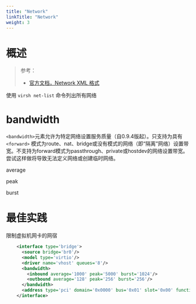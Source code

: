 ```yaml
---
title: "Network"
linkTitle: "Network"
weight: 3
---
```


# 概述

> 参考：
> 
> - [官方文档，Network XML 格式](https://libvirt.org/formatnetwork.html)

使用 `virsh net-list` 命令列出所有网络

# bandwidth

`<bandwidth>`元素允许为特定网络设置服务质量（自0.9.4版起）。只支持为具有 `<forward>` 模式为route、nat、bridge或没有模式的网络（即“隔离”网络）设置带宽。不支持为forward模式为passthrough、private或hostdev的网络设置带宽。尝试这样做将导致无法定义网络或创建临时网络。

average

peak

burst

# 最佳实践

限制虚拟机网卡的网宿

```xml
    <interface type='bridge'>
      <source bridge='br0'/>
      <model type='virtio'/>
      <driver name='vhost' queues='8'/>
      <bandwidth>
        <inbound average='1000' peak='5000' burst='1024'/>
        <outbound average='128' peak='256' burst='256'/>
      </bandwidth>
      <address type='pci' domain='0x0000' bus='0x01' slot='0x00' function='0x0'/>
    </interface>

```